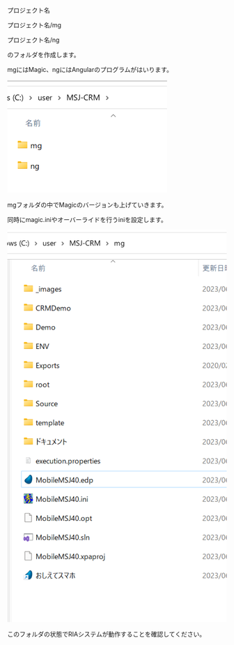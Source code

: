 プロジェクト名

プロジェクト名/mg

プロジェクト名/ng

のフォルダを作成します。

mgにはMagic、ngにはAngularのプログラムがはいります。

![](images/2023-06-20-07-01-33.png)

mgフォルダの中でMagicのバージョンも上げていきます。

同時にmagic.iniやオーバーライドを行うiniを設定します。

![](images/2023-06-20-08-19-39.png)

このフォルダの状態でRIAシステムが動作することを確認してください。
